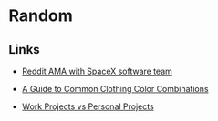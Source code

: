 # Random

## Links

- [Reddit AMA with SpaceX software team](https://www.reddit.com/r/spacex/comments/gxb7j1/we_are_the_spacex_software_team_ask_us_anything/?utm_medium=android_app&utm_source=share)

- [A Guide to Common Clothing Color Combinations](https://www.reddit.com/r/coolguides/comments/l4fpke/a_guide_to_common_clothing_color_combinations/?utm_medium=android_app&utm_source=share)

- [Work Projects vs Personal Projects](https://www.reddit.com/r/funny/comments/m8b6cb/work_projects_and_personal_projects/?utm_medium=android_app&utm_source=share)